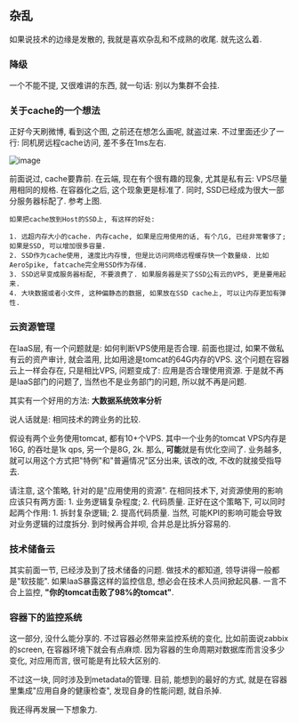 ## 杂乱

如果说技术的边缘是发散的, 我就是喜欢杂乱和不成熟的收尾. 就先这么着.


### 降级


一个不能不提, 又很难讲的东西, 就一句话: 别以为集群不会挂.



### 关于cache的一个想法

正好今天刷微博, 看到这个图, 之前还在想怎么画呢, 就盗过来. 不过里面还少了一行: 同机房远程cache访问, 差不多在1ms左右.

![image](http://ww4.sinaimg.cn/mw690/8b5e2f51gw1f4zsxwh93yj20vu0ku778.jpg)



前面说过, cache要靠前. 在云端, 现在有个很有趣的现象, 尤其是私有云: VPS尽量用相同的规格. 在容器化之后, 这个现象更是标准了. 同时, SSD已经成为很大一部分服务器标配了. 参考上图.

	如果把cache放到Host的SSD上, 有这样的好处: 

	1. 远超内存大小的cache. 内存cache, 如果是应用使用的话, 有个几G, 已经非常奢侈了; 如果是SSD, 可以增加很多容量. 
	2. SSD作为cache使用, 速度比内存慢, 但是比访问网络远程缓存快一个数量级. 比如AeroSpike, fatcache完全用SSD作为存储.
	3. SSD迟早变成服务器标配, 不要浪费了. 如果服务器是买了SSD公有云的VPS, 更是要用起来.
	4. 大块数据或者小文件, 这种偏静态的数据, 如果放在SSD cache上, 可以让内存更加有弹性.


### 云资源管理

在IaaS层, 有一个问题就是: 如何判断VPS使用是否合理. 前面也提过, 如果不做私有云的资产审计, 就会滥用, 比如用途是tomcat的64G内存的VPS. 这个问题在容器云上一样会存在, 只是相比VPS, 问题变成了: 应用是否合理使用资源. 于是就不再是IaaS部门的问题了, 当然也不是业务部门的问题, 所以就不再是问题.

其实有一个好用的方法: **大数据系统效率分析**

说人话就是: 相同技术的跨业务的比较.

假设有两个业务使用tomcat, 都有10+个VPS. 其中一个业务的tomcat VPS内存是16G, 的吞吐是1k qps, 另一个是8G, 2k. 那么, **可能**就是有优化空间了. 业务越多, 就可以用这个方式把"特例"和"普遍情况"区分出来, 该改的改, 不改的就接受指导去.

请注意, 这个策略, 针对的是"应用使用的资源". 在相同技术下, 对资源使用的影响应该只有两方面: 1. 业务逻辑复杂程度; 2. 代码质量. 正好在这个策略下, 可以同时起两个作用: 1. 拆封复杂逻辑; 2. 提高代码质量. 当然, 可能KPI的影响可能会导致对业务逻辑的过度拆分. 到时候再合并呗, 合并总是比拆分容易的.

### 技术储备云

其实前面一节, 已经涉及到了技术储备的问题. 做技术的都知道, 领导讲得一般都是"软技能". 如果IaaS暴露这样的监控信息, 想必会在技术人员间掀起风暴. 一言不合上监控, **"你的tomcat击败了98%的tomcat"**.

### 容器下的监控系统

这一部分, 没什么能分享的. 不过容器必然带来监控系统的变化, 比如前面说zabbix的screen, 在容器环境下就会有点麻烦. 因为容器的生命周期对数据库而言没多少变化, 对应用而言, 很可能是有比较大区别的.

不过这一块, 同时涉及到metadata的管理. 目前, 能想到的最好的方式, 就是在容器里集成"应用自身的健康检查", 发现自身的性能问题, 就自杀掉.

我还得再发展一下想象力.
